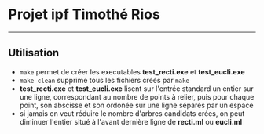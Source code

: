 # Projet ipf Timothé Rios

---

## Utilisation

* `make` permet de créer les executables **test_recti.exe** et **test_eucli.exe**
* `make clean` supprime tous les fichiers créés par `make`
* **test_recti.exe**  et **test_eucli.exe** lisent sur l'entrée standard un entier sur une ligne, correspondant au nombre de points à relier, puis pour chaque point, son abscisse et son ordonée sur une ligne séparés par un espace
* si jamais on veut réduire le nombre d'arbres candidats crées, on peut diminuer l'entier situé à l'avant dernière ligne de **recti.ml** ou **eucli.ml**
